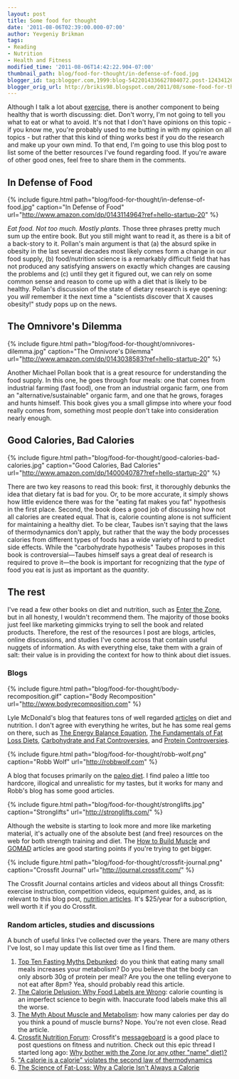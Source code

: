 ```yaml
---
layout: post
title: Some food for thought
date: '2011-08-06T02:39:00.000-07:00'
author: Yevgeniy Brikman
tags:
- Reading
- Nutrition
- Health and Fitness
modified_time: '2011-08-06T14:42:22.904-07:00'
thumbnail_path: blog/food-for-thought/in-defense-of-food.jpg
blogger_id: tag:blogger.com,1999:blog-5422014336627804072.post-1243412681947353075
blogger_orig_url: http://brikis98.blogspot.com/2011/08/some-food-for-thought.html
---
```


Although I talk a lot about 
[exercise](http://www.ybrikman.com/writing/2011/07/10/why-i-dont-want-to-stay-in-shape/), 
there is another component to being healthy that is worth discussing: diet. 
Don't worry, I'm not going to tell you what to eat or what to avoid. It's not 
that I don't have opinions on this topic - if you know me, you're probably 
used to me butting in with my opinion on all topics - but rather that this 
kind of thing works best if you do the research and make up your own mind. To 
that end, I'm going to use this blog post to list some of the better resources 
I've found regarding food. If you're aware of other good ones, feel free to 
share them in the comments. 

## In Defense of Food

{% include figure.html path="blog/food-for-thought/in-defense-of-food.jpg" caption="In Defense of Food" url="http://www.amazon.com/dp/0143114964?ref=hello-startup-20" %}

*Eat food. Not too much. Mostly plants.* Those three phrases pretty much sum 
up the entire book. But you still might want to read it, as there is a bit of 
a back-story to it. Pollan's main argument is that (a) the absurd spike in 
obesity in the last several decades most likely comes form a change in our 
food supply, (b) food/nutrition science is a remarkably difficult field that 
has not produced any satisfying answers on exactly which changes are causing 
the problems and (c) until they get it figured out, we can rely on some common 
sense and reason to come up with a diet that is likely to be healthy. Pollan's 
discussion of the state of dietary research is eye opening: you *will* 
remember it the next time a "scientists discover that X causes obesity!" study 
pops up on the news. 

## The Omnivore's Dilemma

{% include figure.html path="blog/food-for-thought/omnivores-dilemma.jpg" caption="The Omnivore's Dilemma" url="http://www.amazon.com/dp/0143038583?ref=hello-startup-20" %}

Another Michael Pollan book that is a great resource for understanding the food supply. In 
this one, he goes through four meals: one that comes from industrial farming 
(fast food), one from an industrial organic farm, one from an 
"alternative/sustainable" organic farm, and one that he grows, forages and 
hunts himself. This book gives you a small glimpse into where your food really 
comes from, something most people don't take into consideration nearly enough. 

## Good Calories, Bad Calories

{% include figure.html path="blog/food-for-thought/good-calories-bad-calories.jpg" caption="Good Calories, Bad Calories" url="http://www.amazon.com/dp/1400040787?ref=hello-startup-20" %}

There are two key reasons to read this book: first, it thoroughly debunks the idea 
that dietary fat is bad for you. Or, to be more accurate, it simply shows how 
little evidence there was for the "eating fat makes you fat" hypothesis in the 
first place. Second, the book does a good job of discussing how not all 
calories are created equal. That is, calorie counting alone is not sufficient 
for maintaining a healthy diet. To be clear, Taubes isn't saying that the laws 
of thermodynamics don't apply, but rather that the way the body processes 
calories from different types of foods has a wide variety of hard to predict 
side effects. While the "carbohydrate hypothesis" Taubes proposes in this book 
is controversial&mdash;Taubes himself says a great deal of research is required to 
prove it&mdash;the book is important for recognizing that the *type* of food you 
eat is just as important as the *quantity*. 

## The rest

I've read a few other books on diet and nutrition, such as [Enter the 
Zone](http://www.amazon.com/dp/2570435260?ref=hello-startup-20), but in 
all honesty, I wouldn't recommend them. The majority of those books just feel 
like marketing gimmicks trying to sell the book and related products. 
Therefore, the rest of the resources I post are blogs, articles, online 
discussions, and studies I've come across that contain useful nuggets of 
information. As with everything else, take them with a grain of salt: their 
value is in providing the context for how to think about diet issues. 

### Blogs

{% include figure.html path="blog/food-for-thought/body-recomposition.gif" caption="Body Recomposition" url="http://www.bodyrecomposition.com" %}

Lyle McDonald's blog that features tons of well regarded 
[articles](http://www.bodyrecomposition.com/articles) on diet and nutrition. I 
don't agree with everything he writes, but he has some real gems on there, 
such as [The Energy Balance 
Equation](http://www.bodyrecomposition.com/fat-loss/the-energy-balance-equation.html), 
[The Fundamentals of Fat Loss 
Diets](http://www.bodyrecomposition.com/fat-loss/the-fundamentals-of-fat-loss-diets-part-1.html), 
[Carbohydrate and Fat 
Controversies](http://www.bodyrecomposition.com/nutrition/carbohydrate-and-fat-controversies-part-1.html), 
and [Protein 
Controversies](http://www.bodyrecomposition.com/nutrition/protein-controversies.html). 

{% include figure.html path="blog/food-for-thought/robb-wolf.png" caption="Robb Wolf" url="http://robbwolf.com" %}

A blog that focuses primarily on the [paleo diet](http://en.wikipedia.org/wiki/Paleolithic_diet). 
I find paleo a little too hardcore, illogical and unrealistic for my tastes, 
but it works for many and Robb's blog has some good articles. 

{% include figure.html path="blog/food-for-thought/stronglifts.jpg" caption="Stronglifts" url="http://stronglifts.com/" %}

Although the website is starting to look more and more like marketing material, it's 
actually one of the absolute best (and free) resources on the web for both 
strength training and diet. The [How to Build 
Muscle](http://stronglifts.com/how-to-build-muscle-mass-guide/) and 
[GOMAD](http://stronglifts.com/gomad-milk-squats-gallon-gain-weight/) articles 
are good starting points if you're trying to get bigger. 

{% include figure.html path="blog/food-for-thought/crossfit-journal.png" caption="Crossfit Journal" url="http://journal.crossfit.com/" %}

The Crossfit Journal contains articles and videos about all things Crossfit: 
exercise instruction, competition videos, equipment guides, and, as is 
relevant to this blog post, [nutrition 
articles](http://journal.crossfit.com/nutrition/). It's $25/year for a 
subscription, well worth it if you do Crossfit. 

### Random articles, studies and discussions

A bunch of useful links I've collected over the years. There are many others 
I've lost, so I may update this list over time as I find them. 

1. [Top Ten Fasting Myths 
Debunked](http://www.leangains.com/2010/10/top-ten-fasting-myths-debunked.html): 
do you think that eating many small meals increases your metabolism? Do you 
believe that the body can only absorb 30g of protein per meal? Are you the one 
telling everyone to not eat after 8pm? Yea, should probably read this article. 
1. [The Calorie Delusion: Why Food Labels are 
Wrong](http://www.curiousread.com/2009/07/calorie-delusion-why-food-labels-are.html): 
calorie counting is an imperfect science to begin with. Inaccurate food labels 
make this all the worse. 
1. [The Myth About Muscle and 
Metabolism](http://www.thefactsaboutfitness.com/news/cals.htm): how many 
calories per day do you think a pound of muscle burns? Nope. You're not even 
close. Read the article. 
1. [Crossfit Nutrition Forum](http://board.crossfit.com/forumdisplay.php?f=8): 
Crossfit's [messageboard](http://board.crossfit.com/index.php) is a good place 
to post questions on fitness and nutrition. Check out this epic thread I 
started long ago: [Why bother with the Zone (or any other "name" 
diet)?](http://board.crossfit.com/showthread.php?t=41555) 
1. ["A calorie is a calorie" violates the second law of 
thermodynamics](http://www.nutritionj.com/content/3/1/9) 
1. [The Science of Fat-Loss: Why a Calorie Isn't Always a 
Calorie](http://www.fourhourworkweek.com/blog/2008/02/25/the-science-of-fat-loss-why-a-calorie-isnt-always-a-calorie/) 
